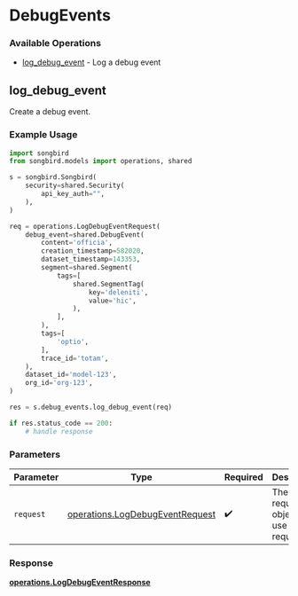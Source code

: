 # DebugEvents

### Available Operations

* [log_debug_event](#log_debug_event) - Log a debug event

## log_debug_event

Create a debug event.
        

### Example Usage

```python
import songbird
from songbird.models import operations, shared

s = songbird.Songbird(
    security=shared.Security(
        api_key_auth="",
    ),
)

req = operations.LogDebugEventRequest(
    debug_event=shared.DebugEvent(
        content='officia',
        creation_timestamp=582020,
        dataset_timestamp=143353,
        segment=shared.Segment(
            tags=[
                shared.SegmentTag(
                    key='deleniti',
                    value='hic',
                ),
            ],
        ),
        tags=[
            'optio',
        ],
        trace_id='totam',
    ),
    dataset_id='model-123',
    org_id='org-123',
)

res = s.debug_events.log_debug_event(req)

if res.status_code == 200:
    # handle response
```

### Parameters

| Parameter                                                                          | Type                                                                               | Required                                                                           | Description                                                                        |
| ---------------------------------------------------------------------------------- | ---------------------------------------------------------------------------------- | ---------------------------------------------------------------------------------- | ---------------------------------------------------------------------------------- |
| `request`                                                                          | [operations.LogDebugEventRequest](../../models/operations/logdebugeventrequest.md) | :heavy_check_mark:                                                                 | The request object to use for the request.                                         |


### Response

**[operations.LogDebugEventResponse](../../models/operations/logdebugeventresponse.md)**


